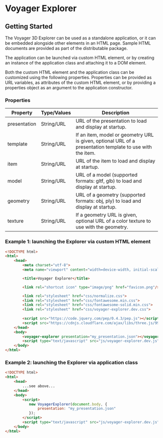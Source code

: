 # Voyager Explorer

## Getting Started

The Voyager 3D Explorer can be used as a standalone application, or it can be embedded alongside other elements
in an HTML page. Sample HTML documents are provided as part of the distributable package.

The application can be launched via custom HTML element, or by creating an instance of the application class and
attaching it to a DOM element.

Both the custom HTML element and the application class can be customized using the following properties.
Properties can be provided as URL variables, as attributes of the custom HTML element, or by providing a
properties object as an argument to the application constructor.

### Properties

| Property     | Type/Values                      | Description                                                                                               |
|--------------|----------------------------------|-----------------------------------------------------------------------------------------------------------|
| presentation | String/URL                       | URL of the presentation to load and display at startup.                                                   |
| template     | String/URL                       | If an item, model or geometry URL is given, optional URL of a presentation template to use with the item. |
| item         | String/URL                       | URL of the item to load and display at startup.                                                           |
| model        | String/URL                       | URL of a model (supported formats: gltf, glb) to load and display at startup.                             |
| geometry     | String/URL                       | URL of a geometry (supported formats: obj, ply) to load and display at startup.                           |
| texture      | String/URL                       | If a geometry URL is given, optional URL of a color texture to use with the geometry.                     |

### Example 1: launching the Explorer via custom HTML element
```html
<!DOCTYPE html>
<html>
    <head>
        <meta charset="utf-8">
        <meta name="viewport" content="width=device-width, initial-scale=1.0">

        <title>Voyager Explorer</title>

        <link rel="shortcut icon" type="image/png" href="favicon.png"/>

        <link rel="stylesheet" href="css/normalize.css">
        <link rel="stylesheet" href="css/fontawesome.min.css">
        <link rel="stylesheet" href="css/fontawesome-solid.min.css">
        <link rel="stylesheet" href="css/voyager-explorer.dev.css">
        
        <script src="https://code.jquery.com/pep/0.4.3/pep.js"></script>
        <script src="https://cdnjs.cloudflare.com/ajax/libs/three.js/99/three.js"></script>
    </head>
    <body>
        <voyager-explorer presentation="my_presentation.json"></voyager-explorer>
        <script type="text/javascript" src="js/voyager-explorer.dev.js"></script>
    </body>
</html>
```

### Example 2: launching the Explorer via application class
```html
<!DOCTYPE html>
<html>
    <head>
        ...see above...
    </head>
    <body>
        <script>
           new VoyagerExplorer(document.body, {
               presentation: "my_presentation.json"
           }); 
        </script>
        <script type="text/javascript" src="js/voyager-explorer.dev.js"></script>
    </body>
</html>
```